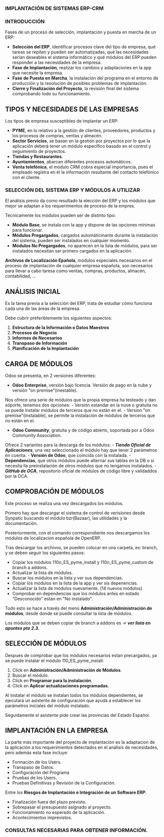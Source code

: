 ### IMPLANTACIÓN DE SISTEMAS ERP-CRM
### INTRODUCCIÓN
Fases de un proceso de selección, implantación y puesta en marcha de un ERP:
  - **Selección del ERP**, identificar procesos clave del tipo de empresa, qué tareas se repiten y pueden ser automatizadas, qué las necesidades serían deseables el sistema informático y qué módulos del ERP pueden responder a las necesidades de la empresa.
  - **Fase de Implantación**, realizar los cambios y adaptaciones en la app que necesite la empresa.
  - **Fase de Puesta en Marcha**, la instalación del programa en el entorno de producción y la resolución de posibles problemas de implantación.
  - **Cierre y Finalización del Proyecto**, la revisión final del sistema comprobando todo su funcionamiento.

## TIPOS Y NECESIDADES DE LAS EMPRESAS
Los tipos de empresa susceptibles de implantar un ERP:
  - **PYME**, en lo relativo a la gestión de clientes, proveedores, productos y los procesos de compras, ventas y almacén.
  - **Sector Servicios**, se basan en la gestión por proyectos por lo que la aplicación deberá tener un módulo específico basado en el control y seguimiento de proyectos.
  - **Tiendas y Restaurantes**.
  - **Ayuntamientos**, abarcan diferentes procesos automáticos.
  - **Venta telefónica**, el módulo CRM cobra especial importancia, pues el empleado registra en él la información resultante del contacto telefónico con el cliente.

### SELECCIÓN DEL SISTEMA ERP Y MÓDULOS A UTILIZAR
El análisis previo da como resultado la elección del ERP y los módulos que mejor se adaptan a los requerimientos de proceso de la empres.

Técnicamente los módulos pueden ser de distinto tipo:
  - **Módulo Base**, se instala con la app y dispone de las opciones mínimas para funcionar.
  - **Módulos Pregargados**, cargados automáticmante durante la instalación del sistema, pueden ser instalados en cualquier momento.
  - **Módulos No Pregargados**, no aparecen en la lista de módulos, para ser instalados necesitan ser primero cargados en la aplicación.

**Archivos de Localización Epañola**, módulos especiales necesarios en el proceso de implantación de cualquier empresa española, son necesarios para llevar a cabo taresa como ventas, compras, productos, almacén, contabilidad, ...


## ANÁLISIS INICIAL
Es la tarea previa a la selección del ERP, trata de estudiar cómo funciona cada una de las áreas de la empresa.

Debe cubrir preferiblemente los siguientes aspectos:
  1. **Estructura de la Información o Datos Maestros**
  2. **Procesos de Negocio**
  3. **Informes de Necesarios**
  4. **Transpaso de Información**
  5. **Planificación de la Implantación**


## CARGA DE MÓDULOS
Odoo se presenta, en 2 versiones diferentes:
  - **Odoo Enterprise**, versión bajo licencia. Versión de pago en la nube y versión "on premise"(inestable).

Nos ofrece una serie de módulos que la propia empresa ha testeado y dan sóporte, tenemos dos opciones:
    - Versión estandar en la nuve o gratuita no se puede instalar módulos de terceros que no están en el.
    - Version "on premise"(instalable), se permite la instalación de módulos de terceros que no están en el.
  - **Odoo Community**, gratuita y de código abierto, soportada por a Odoo Community Association.

Ofrece 2 variantes para la descarga de los módulos:
    - ***Tienda Oficial de Aplicaciones***, una vez seleccionado el módulo hay que tener 2 parámetros en cuenta:
      - **Versión de Odoo**, que coincida con la instalada.
      - **Dependencias**, qué otros módulos puede alternar sus tablas en la DB o si necesita lla preinstalación de otros módulos que no tengamos instalados.
    - ***GitHub de OCA***, repositorio oficial de módulos de código libre y validaddos por la OCA.


## COMPROBACIÓN DE MÓDULOS
Este proceso se realiza una vez descargados los módulos.

Primero hay que descargar el sistema de control de verisiones desde Synpatic buscando el módulo bzr(Bazaar), las utilidades y la documentación.

Posteriormente, con el comando correspondiente nos descargamos los módulos de localizacion española de OpenERP.

Tras descargar los archivos, se pueden colocar en una carpeta, ex: branch, y se deben seguir los siguientes pasos:
  - Copiar los módulos 110n_ES_pyme_install y 110n_ES_pyme_custom de branch a addons.
  - Actualizar la lista de módulos.
  - Buscar los módulos en la lista y ver sus dependencias.
  - Copiar los módulos en la lista de la app y ver sis depenencias.
  - Actualizar la lista de módulos nuevamente. (14 nuevos módulos).
  - Comprobar en dependencias que los módulos antes en estado "Desconocido" estan en "No instalado".

Todo esto se hace a través del menú **Administración/Administración de módulos**, desde donde se puede consultar la lista de módulos.

Los módulos que se deben copiar de branch a addons es -> ***ver lista en apuntes pto 2.3.***



## SELECCIÓN DE MÓDULOS
Despues de comprobar que los módulos necesarios estan precargados, ya se puede instalar el módulo 110_ES_pyme_install:
  1. Click en **Administración/Administración de Módulos**.
  2. Buscar el módulo.
  3. Click en **Programar para la instalación**.
  4. Click en **Aplicar actualizaciones programadas**.

Al instalar el módulo se instalan todos los módulos dependientes, se ejecutará un asistente de configuración que ayuda a establecer los parámetros iniciales del módulo instalado.

Seguidamente el asistente pide crear las provincias del Estado Español.


## IMPLANTACIÓN EN LA EMPRESA
La parte más importante del proyecto de implantación es la adaptacion de la aplicación a los requerimientos detectados en el análisis de necesidades, pero además esta fase incluye:
  - Formación de los Users.
  - Transpaso de Datos.
  - Configuración del Programa
  - Pruebas de los Users.
  - Pruebas Definitivas y Revisión de la Configuración.

Entre los **Riesgos de Implantación e Integración de un Software ERP**:
  - Finalización fuera del plazo previsto.
  - Sobrepasar el presupuesto asignado al proyecto.
  - Funcionamiento no esperado de la aplicación.
  - Acontecimientos imprevistos.

### CONSULTAS NECESARIAS PARA OBTENER INFORMACIÓN.
















